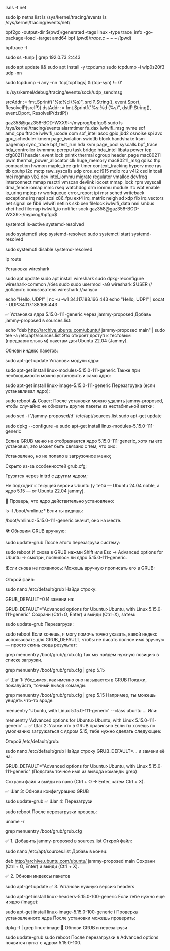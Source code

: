 lsns -t net


sudo ip netns list
ls /sys/kernel/tracing/events
ls /sys/kernel/tracing/events/net/




bpf2go -output-dir $(pwd)/generated -tags linux -type trace_info -go-package=load -target amd64 bpf $(pwd)/trace.c -- -I$(pwd)

bpftrace -l

sudo ss -tunp | grep 192.0.73.2:443


sudo apt update && sudo apt install -y tcpdump
sudo tcpdump -i wlp0s20f3 udp -nn

sudo tcpdump -i any -nn 'tcp[tcpflags] & (tcp-syn) != 0'

ls /sys/kernel/debug/tracing/events/sock/udp_sendmsg


srcAddr := fmt.Sprintf("%s:%d (%s)", srcIP.String(), event.Sport, ResolveIP(srcIP))
dstAddr := fmt.Sprintf("%s:%d (%s)", dstIP.String(), event.Dport, ResolveIP(dstIP))


gaz358@gaz358-BOD-WXX9:~/myprog/bpfgo$ sudo ls /sys/kernel/tracing/events
alarmtimer        fs_dax          iwlwifi_msg    nvme            sof
amd_cpu           ftrace          iwlwifi_ucode  oom             sof_intel
asoc              gpio            jbd2           osnoise         spi
avc               gpu_scheduler   kmem           page_isolation  swiotlb
block             handshake       ksm            pagemap         sync_trace
bpf_test_run      hda             kvm            page_pool       syscalls
bpf_trace         hda_controller  kvmmmu         percpu          task
bridge            hda_intel       libata         power           tcp
cfg80211          header_event    lock           printk          thermal
cgroup            header_page     mac80211       pwm             thermal_power_allocator
clk               huge_memory     mac80211_msg   qdisc           thp
compaction        hwmon           maple_tree     qrtr            timer
context_tracking  hyperv          mce            ras             tlb
cpuhp             i2c             mctp           raw_syscalls    udp
cros_ec           i915            mdio           rcu             v4l2
csd               initcall        mei            regmap          vb2
dev               intel_iommu     migrate        regulator       vmalloc
devfreq           interconnect    mmap           resctrl         vmscan
devlink           iocost          mmap_lock      rpm             vsyscall
dma_fence         iomap           mmc            rseq            watchdog
drm               iommu           module         rtc             wbt
enable            io_uring        mptcp          rv              workqueue
error_report      ipi             msr            sched           writeback
exceptions        irq             napi           scsi            x86_fpu
ext4              irq_matrix      neigh          sd              xdp
fib               irq_vectors     net            signal          xe
fib6              iwlwifi         netlink        skb             xen
filelock          iwlwifi_data    nmi            smbus           xhci-hcd
filemap           iwlwifi_io      notifier       sock
gaz358@gaz358-BOD-WXX9:~/myprog/bpfgo$ 


systemctl is-active systemd-resolved

sudo systemctl stop systemd-resolved
sudo systemctl start systemd-resolved

sudo systemctl disable systemd-resolved

ip route

Установка wireshark

sudo apt update
sudo apt install wireshark
sudo dpkg-reconfigure wireshark-common //без sudo
sudo usermod -aG wireshark $USER //добавить пользователя
wireshark //запуск

echo "Hello, UDP!" | nc -u -w1 34.117.188.166 443
echo "Hello, UDP!" | socat - UDP:34.117.188.166:443



✅ Установка ядра 5.15.0-111-generic через jammy-proposed
Добавь jammy-proposed в sources.list:


echo "deb http://archive.ubuntu.com/ubuntu/ jammy-proposed main" | sudo tee -a /etc/apt/sources.list
Это откроет доступ к тестовым (предварительным) пакетам для Ubuntu 22.04 (Jammy).

Обнови индекс пакетов:


sudo apt-get update
Установи модули ядра:


sudo apt-get install linux-modules-5.15.0-111-generic
Также при необходимости можно установить и само ядро:


sudo apt-get install linux-image-5.15.0-111-generic
Перезагрузка (если устанавливал ядро):


sudo reboot
⚠️ Совет:
После установки можно удалить jammy-proposed, чтобы случайно не обновить другие пакеты из нестабильной ветки:

sudo sed -i '/jammy-proposed/d' /etc/apt/sources.list
sudo apt-get update



 sudo dpkg --configure -a
sudo apt-get install linux-modules-5.15.0-111-generic





Если в GRUB меню не отображается ядро 5.15.0-111-generic, хотя ты его установил, это может быть связано с тем, что оно:

Установлено, но не попало в загрузочное меню;

Скрыто из-за особенностей grub.cfg;

Грузится через initrd с другим ядром;

Не подходит к текущей версии Ubuntu (у тебя — Ubuntu 24.04 noble, а ядро 5.15 — от Ubuntu 22.04 jammy).

🚀 Проверь, что ядро действительно установлено:

ls -l /boot/vmlinuz*
Если ты видишь:


/boot/vmlinuz-5.15.0-111-generic
значит, оно на месте.

🛠 Обновим GRUB вручную:

sudo update-grub
После этого перезагрузи систему:


sudo reboot
И снова в GRUB нажми Shift или Esc → Advanced options for Ubuntu → смотри, появилось ли ядро 5.15.0-111-generic.

❗️Если снова не появилось:
Можешь вручную прописать его в GRUB:

Открой файл:


sudo nano /etc/default/grub
Найди строку:


GRUB_DEFAULT=0
И замени на:

GRUB_DEFAULT="Advanced options for Ubuntu>Ubuntu, with Linux 5.15.0-111-generic"
Сохрани (Ctrl+O, Enter) и выйди (Ctrl+X), затем:


sudo update-grub
Перезагрузи:


sudo reboot
Если хочешь, я могу помочь точно указать, какой индекс использовать для GRUB_DEFAULT, чтобы не писать полное имя вручную — просто скинь сюда результат:


grep menuentry /boot/grub/grub.cfg
Так мы найдем нужную позицию в списке загрузки.

grep menuentry /boot/grub/grub.cfg | grep 5.15


✅ Шаг 1: Убедимся, как именно оно называется в GRUB
Покажи, пожалуйста, точный вывод команды:


grep menuentry /boot/grub/grub.cfg | grep 5.15
Например, ты можешь увидеть что-то вроде:


menuentry 'Ubuntu, with Linux 5.15.0-111-generic' --class ubuntu ...
Или:


menuentry 'Advanced options for Ubuntu>Ubuntu, with Linux 5.15.0-111-generic' ...
✅ Шаг 2: Укажи это в GRUB правильно
Если ты хочешь по умолчанию загружаться с ядром 5.15, тебе нужно сделать следующее:

Открой /etc/default/grub:


sudo nano /etc/default/grub
Найди строку GRUB_DEFAULT=... и замени её на:


GRUB_DEFAULT="Advanced options for Ubuntu>Ubuntu, with Linux 5.15.0-111-generic"
(Подставь точное имя из вывода команды grep)

Сохрани файл и выйди из nano (Ctrl + O → Enter, затем Ctrl + X).

✅ Шаг 3: Обнови конфигурацию GRUB

sudo update-grub
✅ Шаг 4: Перезагрузи

sudo reboot
После перезагрузки проверь:


uname -r

grep menuentry /boot/grub/grub.cfg



✅ 1. Добавить jammy-proposed в sources.list
Открой файл:

sudo nano /etc/apt/sources.list
Добавь в конец:


deb http://archive.ubuntu.com/ubuntu/ jammy-proposed main
Сохрани (Ctrl + O, Enter) и выйди (Ctrl + X).

✅ 2. Обнови индексы пакетов

sudo apt-get update
✅ 3. Установи нужную версию headers

sudo apt-get install linux-headers-5.15.0-100-generic
Если тебе нужно ещё и ядро (image):


sudo apt-get install linux-image-5.15.0-100-generic
ℹ️ Проверка установленного ядра
После установки можешь проверить:


dpkg -l | grep linux-image
🔁 Обнови GRUB и перезагрузи

sudo update-grub
sudo reboot
После перезагрузки в Advanced options появится пункт с ядром 5.15.0-100.




















